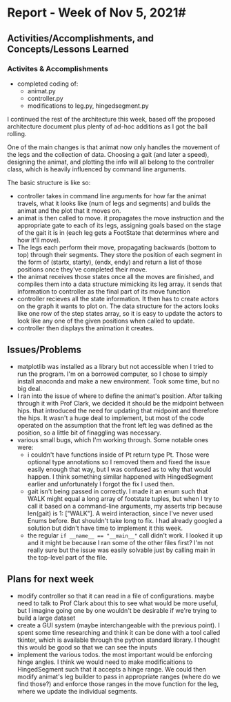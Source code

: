 # Report - Week of Nov 5, 2021#

## Activities/Accomplishments,  and Concepts/Lessons Learned ##

### Activites & Accomplishments
- completed coding of:
    - animat.py
    - controller.py
    - modifications to leg.py, hingedsegment.py

I continued the rest of the architecture this week, based off the proposed architecture document plus plenty of ad-hoc additions as I got the ball rolling. 

One of the main changes is that animat now only handles the movement of the legs and the collection of data. Choosing a gait (and later a speed), designing the animat, and plotting the info will all belong to the controller class, which is heavily influenced by command line arguments. 

The basic structure is like so:
- controller takes in command line arguments for how far the animat travels, what it looks like (num of legs and segments) and builds the animat and the plot that it moves on.
- animat is then called to move. it propagates the move instruction and the appropriate gate to each of its legs, assigning goals based on the stage of the gait it is in (each leg gets a FootState that determines where and how it'll move). 
- The legs each perform their move, propagating backwards (bottom to top) through their segments. They store the position of each segment in the form of (startx, starty), (endx, endy) and return a list of those positions once they've completed their move. 
- the animat receives those states once all the moves are finished, and compiles them into a data structure mimicking its leg array. it sends that information to controller as the final part of its move function
- controller recieves all the state information. It then has to create actors on the graph it wants to plot on. The data structure for the actors looks like one row of the step states array, so it is easy to update the actors to look like any one of the given positions when called to update. 
- controller then displays the animation it creates. 




## Issues/Problems
- matplotlib was installed as a library but not accessible when I tried to run the program. I'm on a borrowed computer, so I chose to simply install anaconda and make a new environment. Took some time, but no big deal.
- I ran into the issue of where to define the animat's position. After talking through it with Prof Clark, we decided it should be the midpoint between hips. that introduced the need for updating that midpoint and therefore the hips. It wasn't a huge deal to implement, but most of the code operated on the assumption that the front left leg was defined as the position, so a little bit of finaggling was necessary.
- various small bugs, which I'm working through. Some notable ones were:
    - i couldn't have functions inside of Pt return type Pt. Those were optional type annotations so I removed them and fixed the issue easily enough that way, but I was confused as to why that would happen. I think something similar happened with HingedSegment earlier and unfortunately I forgot the fix I used then.
    - gait isn't being passed in correctly. I made it an enum such that WALK might equal a long array of footstate tuples, but when I try to call it based on a command-line arguments, my asserts trip because len(gait) is 1: ["WALK"]. A weird interaction, since I've never used Enums before. But shouldn't take long to fix. I had already googled a solution but didn't have time to implement it this week. 
    - the regular `if __name__ == "__main__"` call didn't work. I looked it up and it might be because I ran some of the other files first? I'm not really sure but the issue was easily solvable just by calling main in the top-level part of the file.

## Plans for next week
- modify controller so that it can read in a file of configurations. maybe need to talk to Prof Clark about this to see what would be more useful, but I imagine going one by one wouldn't be desirable if we're trying to build a large dataset
- create a GUI system (maybe interchangeable with the previous point). I spent some time researching and think it can be done with a tool called tkinter, which is available through the python standard library. I thought this would be good so that we can see the inputs 
- implement the various todos. the most important would be enforcing hinge angles. I think we would need to make modificaitions to HingedSegment such that it accepts a hinge range. We could then modify animat's leg builder to pass in appropriate ranges (where do we find those?) and enforce those ranges in the move function for the leg, where we update the individual segments. 